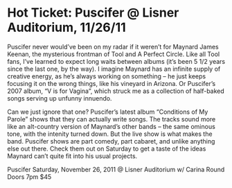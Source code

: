 # Hot Ticket: Puscifer @ Lisner Auditorium, 11/26/11

Puscifer never would’ve been on my radar if it weren’t for Maynard James Keenan, the mysterious frontman of Tool and A Perfect Circle. Like all Tool fans, I’ve learned to expect long waits between albums (it’s been 5 1/2 years since the last one, by the way). I imagine Maynard has an infinite supply of creative energy, as he’s always working on something – he just keeps focusing it on the wrong things, like his vineyard in Arizona. Or Puscifer’s 2007 album, “V is for Vagina”, which struck me as a collection of half-baked songs serving up unfunny innuendo.

Can we just ignore that one? Puscifer’s latest album “Conditions of My Parole” shows that they can actually write songs. The tracks sound more like an alt-country version of Maynard’s other bands – the same ominous tone, with the intenity turned down. But the live show is what makes the band. Puscifer shows are part comedy, part cabaret, and unlike anything else out there. Check them out on Saturday to get a taste of the ideas Maynard can’t quite fit into his usual projects.

Puscifer
Saturday, November 26, 2011 @ Lisner Auditorium
w/ Carina Round
Doors 7pm
$45